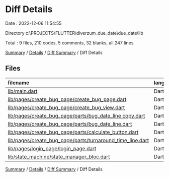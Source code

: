 # Diff Details

Date : 2022-12-06 11:54:55

Directory c:\\PROJECTS\\FLUTTER\\diverzum_due_date\\due_date\\lib

Total : 9 files,  210 codes, 5 comments, 32 blanks, all 247 lines

[Summary](results.md) / [Details](details.md) / [Diff Summary](diff.md) / Diff Details

## Files
| filename | language | code | comment | blank | total |
| :--- | :--- | ---: | ---: | ---: | ---: |
| [lib/main.dart](/lib/main.dart) | Dart | 2 | 2 | -1 | 3 |
| [lib/pages/create_bug_page/create_bug_page.dart](/lib/pages/create_bug_page/create_bug_page.dart) | Dart | 39 | 0 | 6 | 45 |
| [lib/pages/create_bug_page/create_bug_view.dart](/lib/pages/create_bug_page/create_bug_view.dart) | Dart | -20 | -4 | -11 | -35 |
| [lib/pages/create_bug_page/parts/bug_date_line copy.dart](/lib/pages/create_bug_page/parts/bug_date_line%20copy.dart) | Dart | 43 | 6 | 11 | 60 |
| [lib/pages/create_bug_page/parts/bug_date_line.dart](/lib/pages/create_bug_page/parts/bug_date_line.dart) | Dart | 67 | 0 | 12 | 79 |
| [lib/pages/create_bug_page/parts/calculate_button.dart](/lib/pages/create_bug_page/parts/calculate_button.dart) | Dart | 40 | 1 | 8 | 49 |
| [lib/pages/create_bug_page/parts/turnaround_time_line.dart](/lib/pages/create_bug_page/parts/turnaround_time_line.dart) | Dart | 41 | 0 | 7 | 48 |
| [lib/pages/login_page/login_page.dart](/lib/pages/login_page/login_page.dart) | Dart | -3 | 0 | 0 | -3 |
| [lib/state_machine/state_manager_bloc.dart](/lib/state_machine/state_manager_bloc.dart) | Dart | 1 | 0 | 0 | 1 |

[Summary](results.md) / [Details](details.md) / [Diff Summary](diff.md) / Diff Details